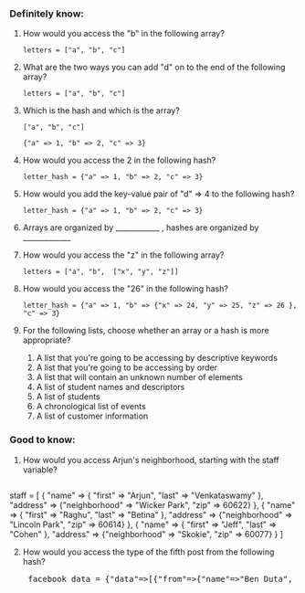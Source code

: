 ### Definitely know:

1. How would you access the "b" in the following array?

   `letters = ["a", "b", "c"] `



2. What are the two ways you can add "d" on to the end of the following array?

   `letters = ["a", "b", "c"]`


3. Which is the hash and which is the array?

    `["a", "b", "c"]`

   `{"a" => 1, "b" => 2, "c" => 3}`


4. How would you access the 2 in the following hash?

   `letter_hash = {"a" => 1, "b" => 2, "c" => 3}`


5. How would you add the key-value pair of "d" => 4 to the following hash?

   `letter_hash = {"a" => 1, "b" => 2, "c" => 3}`


6. Arrays are organized by ____________ ,  hashes are organized by _____________

7. How would you access the "z" in the following array?

   `letters = ["a", "b",  ["x", "y", "z"]]`


8. How would you access the "26" in the following hash?

   `letter_hash = {"a" => 1, "b" => {"x" => 24, "y" => 25, "z" => 26 }, "c" => 3}`


9. For the following lists, choose whether an array or a hash is more appropriate?
   1. A list that you're going to be accessing by descriptive keywords
   2. A list that you're going to be accessing by order
   3. A list that will contain an unknown number of elements
   4. A list of student names and descriptors
   5. A list of students
   6. A chronological list of events
   7. A list of customer information



### Good to know:

1. How would you access Arjun's neighborhood, starting with the staff variable?

   <pre>
staff = [
  {
    "name" =>
      { "first" => "Arjun", "last" => "Venkataswamy" },
    "address" =>
      {"neighborhood" => "Wicker Park", "zip" => 60622}
  },
  {
    "name" =>
      { "first" => "Raghu", "last" => "Betina" },
    "address" =>
      {"neighborhood" => "Lincoln Park", "zip" => 60614}
  },
  {
    "name" =>
      { "first" => "Jeff", "last" => "Cohen" },
    "address" =>
      {"neighborhood" => "Skokie", "zip" => 60077}
  }
]
   </pre>


2. How would you access the type of the fifth post from the following hash?

   <pre>
    facebook_data = {"data"=>[{"from"=>{"name"=>"Ben Duta", "id"=>"623488775"}, "picture"=>"https://fbcdn-vthumb-a.akamaihd.net/hvthumb-ak-ash3/158536_591446757533327_591446447533358_37821_2066_t.jpg", "link"=>"http://www.facebook.com/photo.php?v=591446447533358", "source"=>"https://fbcdn-video-a.akamaihd.net/hvideo-ak-prn1/v/762519_591446697533333_1872255861_n.mp4?oh=50a5797a87c4fa763a38b0d1c5b3d8a1&oe=5168FE3E&__gda__=1365886650_c8d8aa831fe44d031fdc9b11a2a24278", "name"=>"How Animals Eat Their Food", "description"=>"LOL.\n\nVideo from http://www.youtube.com/user/MisterEpicMann\n\nLike: JesusDied4Dubstep.", "type"=>"video", "id"=>"623488775_149916731853160", "created_time"=>"2013-04-11T20:36:43+0000"}, {"from"=>{"name"=>"Eric Sherman", "id"=>"664460246"}, "type"=>"status", "id"=>"664460246_10152721063395247", "created_time"=>"2013-04-11T20:30:03+0000"}, {"from"=>{"name"=>"Eric Sherman", "id"=>"664460246"}, "type"=>"status", "id"=>"664460246_10152721062870247", "created_time"=>"2013-04-11T20:29:47+0000"}, {"from"=>{"name"=>"Britt Powell", "id"=>"37400444"}, "type"=>"status", "id"=>"37400444_688259385885", "created_time"=>"2013-04-11T20:28:11+0000"}, {"from"=>{"name"=>"Adilene Ortiz Bucio", "id"=>"719233533"}, "type"=>"status", "id"=>"719233533_10151589766988534", "created_time"=>"2013-04-11T20:20:15+0000"}, {"from"=>{"name"=>"Shawn Damodharan", "id"=>"1074686637"}, "link"=>"https://docs.google.com/spreadsheet/ccc?key=0AtFnF5zdc0z8dC01SW9RTzNObHhpaU9ZVnJPOGZvMkE&usp=sharing", "name"=>"Welcome to Google Docs", "type"=>"link", "id"=>"1074686637_109336045919374", "created_time"=>"2013-04-11T20:15:01+0000"}, {"from"=>{"name"=>"Ami Patel", "id"=>"1908931"}, "picture"=>"https://photos-b.xx.fbcdn.net/hphotos-prn1/73389_10102408149555800_1247268009_s.jpg", "link"=>"http://www.facebook.com/photo.php?fbid=10102408149555800&set=a.10101253279749150.3142556.1908931&type=1&relevant_count=2", "type"=>"photo", "id"=>"1908931_10102408105728630", "created_time"=>"2013-04-11T20:07:24+0000"}, {"from"=>{"name"=>"Andy Ogorzaly", "id"=>"1929247"}, "type"=>"status", "id"=>"1929247_10102408105658770", "created_time"=>"2013-04-11T20:07:20+0000"}, {"from"=>{"name"=>"Anuja Patel", "id"=>"1919995"}, "type"=>"status", "id"=>"1919995_10102408102644810", "created_time"=>"2013-04-11T20:05:24+0000"}, {"from"=>{"name"=>"Darshan Shah", "id"=>"13700323"}, "picture"=>"https://fbcdn-photos-b-a.akamaihd.net/hphotos-ak-ash4/482868_10151539277071100_985034349_s.png", "link"=>"http://www.facebook.com/photo.php?fbid=10151539277071100&set=a.390201576099.171759.94471021099&type=1", "name"=>"Timeline Photos", "type"=>"photo", "id"=>"13700323_318159868311190", "created_time"=>"2013-04-11T20:03:43+0000"}, {"from"=>{"name"=>"Rousseau Kazi", "id"=>"610647866"}, "picture"=>"https://fbexternal-a.akamaihd.net/safe_image.php?d=AQAEQgHaN0ndpCKY&w=154&h=154&url=http%3A%2F%2Fwww.washingtonpost.com%2Frf%2Fimage_296w%2F2010-2019%2FWashingtonPost%2F2013%2F04%2F11%2FEditorial-Opinion%2FImages%2F1194803.jpg", "link"=>"http://www.washingtonpost.com/opinions/mark-zuckerberg-immigrants-are-the-key-to-a-knowledge-economy/2013/04/10/aba05554-a20b-11e2-82bc-511538ae90a4_story.html", "name"=>"Facebook’s Mark Zuckerberg: Immigration and the knowledge economy", "description"=>"We need immigration reform — and more.", "type"=>"link", "id"=>"610647866_452822941467319", "created_time"=>"2013-04-11T19:50:32+0000"}, {"from"=>{"name"=>"Khush Patel", "id"=>"20005398"}, "type"=>"status", "id"=>"20005398_10100435466398841", "created_time"=>"2013-04-11T19:41:25+0000"}, {"from"=>{"name"=>"Matthew Earl Staffa", "id"=>"30800148"}, "picture"=>"https://s-platform.ak.fbcdn.net/www/app_full_proxy.php?app=87741124305&v=1&size=p&cksum=89abe541044559d610c81d4756c7a74f&src=http%3A%2F%2Fi3.ytimg.com%2Fvi%2FzbQTXFJL8lo%2Fmaxresdefault.jpg%3Ffeature%3Dog", "link"=>"http://www.youtube.com/watch?v=zbQTXFJL8lo&feature=share", "source"=>"http://www.youtube.com/v/zbQTXFJL8lo?version=3&autohide=1&autoplay=1", "name"=>"CaddyShack Cinderella Story", "description"=>"CaddyShack: Cinderella Story Bill Murray", "type"=>"swf", "id"=>"30800148_10101139526921019", "created_time"=>"2013-04-11T19:34:01+0000"}, {"from"=>{"name"=>"Erinn Rae Mitchell Carlson", "id"=>"1933521"}, "picture"=>"https://fbcdn-photos-b-a.akamaihd.net/hphotos-ak-prn1/547648_607313115962662_223821581_s.jpg", "link"=>"http://www.facebook.com/photo.php?fbid=607313115962662&set=a.567649203262387.138155.567614099932564&type=1", "name"=>"Timeline Photos", "type"=>"photo", "id"=>"1933521_478798248857217", "created_time"=>"2013-04-11T19:23:15+0000"}, {"from"=>{"name"=>"Viraj Patel", "id"=>"1931224"}, "picture"=>"https://fbexternal-a.akamaihd.net/safe_image.php?d=AQCegJ8vTChZudVo&w=130&h=130&url=http%3A%2F%2Fi3.ytimg.com%2Fvi%2FVwB0AS0Xw_U%2Fmaxresdefault.jpg%3Ffeature%3Dog", "link"=>"http://www.youtube.com/watch?feature=player_embedded&v=VwB0AS0Xw_U", "source"=>"http://www.youtube.com/v/VwB0AS0Xw_U?version=3&autohide=1&autoplay=1", "name"=>"A Day in the Life of a Georgetown HD", "description"=>"What's it like to be a hall director at Georgetown?", "type"=>"video", "id"=>"1931224_327778623992228", "created_time"=>"2013-04-11T19:16:22+0000"}, {"from"=>{"name"=>"Greg Young", "id"=>"31100443"}, "type"=>"status", "id"=>"31100443_10100478115090632", "created_time"=>"2013-04-11T19:08:53+0000"}, {"from"=>{"name"=>"Nina Mehta", "id"=>"6801488"}, "type"=>"link", "id"=>"6801488_10102695693824829", "created_time"=>"2013-04-11T19:08:43+0000"}, {"from"=>{"name"=>"Brett Jones", "id"=>"1914802"}, "picture"=>"https://fbexternal-a.akamaihd.net/safe_image.php?d=AQBrhEI5G8vYUdUH&w=154&h=154&url=http%3A%2F%2Fmalloryandbrett.com%2Fblog%2Fwp-content%2Fuploads%2F2013%2F04%2Fblog_thrift8-e1365697180170-768x1024.jpg", "link"=>"http://malloryandbrett.com/blog/tinkering/", "name"=>"tinkering", "description"=>"In the Casperson-Jones house, much time is spent on tinkering    One of our favorite places to check out on a weekend is the Re-Store.  They sell \"gently used furniture, appliances, electronics, household items, and home improvement supplies...[and] all proceeds support Habitat of Champaign County.\"...", "type"=>"link", "id"=>"1914802_520405541356335", "created_time"=>"2013-04-11T19:07:02+0000"}, {"from"=>{"name"=>"Brett Jones", "id"=>"1914802"}, "type"=>"link", "id"=>"1914802_10102407989396760", "created_time"=>"2013-04-11T19:06:16+0000"}, {"from"=>{"name"=>"Allie Monroe", "id"=>"64600067"}, "type"=>"status", "id"=>"64600067_676561568677", "created_time"=>"2013-04-11T19:04:05+0000"}, {"from"=>{"name"=>"Chris Cruz", "id"=>"1910236"}, "picture"=>"https://fbcdn-photos-c-a.akamaihd.net/hphotos-ak-ash3/554982_442068162548470_1586736351_s.jpg", "link"=>"http://www.facebook.com/photo.php?fbid=442068162548470&set=a.357043501050937.85517.181588638596425&type=1", "name"=>"Timeline Photos", "type"=>"photo", "id"=>"1910236_365734326879626", "created_time"=>"2013-04-11T18:59:48+0000"}, {"from"=>{"name"=>"Laura Sanders", "id"=>"14800076"}, "picture"=>"https://fbcdn-photos-h-a.akamaihd.net/hphotos-ak-ash3/44787_10101386133554189_1564591506_s.jpg", "link"=>"http://www.facebook.com/photo.php?fbid=10101386133554189&set=a.974263017089.2597576.14800076&type=1&relevant_count=1", "type"=>"photo", "id"=>"14800076_10101386133698899", "created_time"=>"2013-04-11T18:59:28+0000"}, {"from"=>{"name"=>"Vignesh Radha", "id"=>"1045617630"}, "picture"=>"https://fbcdn-photos-b-a.akamaihd.net/hphotos-ak-ash3/45573_459300614150654_1032588765_s.png", "link"=>"http://www.facebook.com/photo.php?fbid=459300614150654&set=a.454795457934503.1073741826.454786304602085&type=1", "name"=>"Timeline Photos", "type"=>"photo", "id"=>"1045617630_545303512180841", "created_time"=>"2013-04-11T18:54:57+0000"}, {"from"=>{"name"=>"Jennifer Ida", "id"=>"1910255"}, "picture"=>"https://fbcdn-photos-f-a.akamaihd.net/hphotos-ak-ash4/263913_10102199163191150_720649841_s.jpg", "link"=>"http://www.facebook.com/photo.php?fbid=10102199163191150&set=at.10100233688982220.2832705.1910255.1910255&type=1&relevant_count=1", "type"=>"photo", "id"=>"1910255_10102407962186290", "created_time"=>"2013-04-11T18:51:02+0000"}], "paging"=>{"previous"=>"https://graph.facebook.com/1909568/home?fields=from,picture,link,source,name,description,type&limit=25&access_token=BAACEdEose0cBADyck2oLPiZBeuoZBSrtzZA3Urv4Gla1lcoywG2O4z8aILlaNcEyf8KdYii2KjwBBHuAPZB5QEezTk1LWalyCfuQbU2lLvZCei860SGf9SyGZCeZC8k4qj2SGbJSfn2PmQ53yNGtl0yoFizOmvFze2SNbT6SLfMheqWSadOH4EooW0ZBuXt9sSIPk1wsyVyJWQZDZD&since=1365712603&__previous=1", "next"=>"https://graph.facebook.com/1909568/home?fields=from,picture,link,source,name,description,type&limit=25&access_token=BAACEdEose0cBADyck2oLPiZBeuoZBSrtzZA3Urv4Gla1lcoywG2O4z8aILlaNcEyf8KdYii2KjwBBHuAPZB5QEezTk1LWalyCfuQbU2lLvZCei860SGf9SyGZCeZC8k4qj2SGbJSfn2PmQ53yNGtl0yoFizOmvFze2SNbT6SLfMheqWSadOH4EooW0ZBuXt9sSIPk1wsyVyJWQZDZD&until=1365706261"}}
  </pre>

